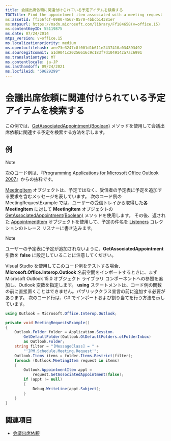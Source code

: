 ```yaml
---
title: 会議出席依頼に関連付けられている予定アイテムを検索する
TOCTitle: Find the appointment item associated with a meeting request
ms:assetid: ff356fcf-0980-4567-8570-4bbcb14381e7
ms:mtpsurl: https://msdn.microsoft.com/library/Ff184658(v=office.15)
ms:contentKeyID: 55119875
ms.date: 07/24/2014
mtps_version: v=office.15
ms.localizationpriority: medium
ms.openlocfilehash: aee73e3247c8f001d1b611e2437410a034893492
ms.sourcegitcommit: a1d9041c20256616c9c183f7d1049142a7ac6991
ms.translationtype: MT
ms.contentlocale: ja-JP
ms.lasthandoff: 09/24/2021
ms.locfileid: "59629299"
---
```

# <a name="find-the-appointment-item-associated-with-a-meeting-request"></a>会議出席依頼に関連付けられている予定アイテムを検索する

この例では、[GetAssociatedAppointment(Boolean)](https://msdn.microsoft.com/library/bb652725\(v=office.15\)) メソッドを使用して会議出席依頼に関連する予定を検索する方法を示します。

## <a name="example"></a>例

> [!NOTE] 
> 次のコード例は、『[Programming Applications for Microsoft Office Outlook 2007](https://www.amazon.com/gp/product/0735622493?ie=UTF8&tag=msmsdn-20&linkCode=as2&camp=1789&creative=9325&creativeASIN=0735622493)』からの抜粋です。

[MeetingItem](https://msdn.microsoft.com/library/bb645703\(v=office.15\)) オブジェクトは、予定ではなく、受信者の予定表に予定を追加する要求を含むメッセージを表しています。 次のコード例の MeetingRequestExample では、ユーザーの受信トレイから取得した各 **MeetingItem** に対して **MeetingItem** オブジェクトの [GetAssociatedAppointment(Boolean)](https://msdn.microsoft.com/library/bb652725\(v=office.15\)) メソッドを使用します。 その後、返された [AppointmentItem](https://msdn.microsoft.com/library/bb645611\(v=office.15\)) オブジェクトを使用して、予定の件名を [Listeners](https://msdn.microsoft.com/library/system.diagnostics.debug.listeners.aspx) コレクションのトレース リスナーに書き込みます。


> [!NOTE]
> ユーザーの予定表に予定が追加されないように、**GetAssociatedAppointment** 引数を **false** に設定していることに注意してください。

Visual Studio を使用してこのコード例をテストする場合、**Microsoft.Office.Interop.Outlook** 名前空間をインポートするときに、まず Microsoft Outlook 15.0 オブジェクト ライブラリ コンポーネントへの参照を追加し、Outlook 変数を指定します。 **using** ステートメントは、コード例の関数の前に直接置くことはできません。パブリッククラス宣言の前に追加する必要があります。 次のコード行は、C\# でインポートおよび割り当てを行う方法を示しています。

```csharp
using Outlook = Microsoft.Office.Interop.Outlook;
```


```csharp
private void MeetingRequestsExample()
{
    Outlook.Folder folder = Application.Session.
        GetDefaultFolder(Outlook.OlDefaultFolders.olFolderInbox)
        as Outlook.Folder;
    string filter = "[MessageClass] = " +
        "'IPM.Schedule.Meeting.Request'";
    Outlook.Items items = folder.Items.Restrict(filter);
    foreach (Outlook.MeetingItem request in items)
    {
        Outlook.AppointmentItem appt =
            request.GetAssociatedAppointment(false);
        if (appt != null)
        {
            Debug.WriteLine(appt.Subject);
        }
    }
}
```

## <a name="see-also"></a>関連項目

- [会議出席依頼](meeting-requests.md)

